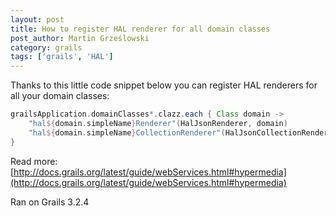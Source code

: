 ```yaml
---
layout: post
title: How to register HAL renderer for all domain classes 
post_author: Martin Grześlowski
category: grails
tags: ['grails', 'HAL'] 
---
```

Thanks to this little code snippet below you can register HAL renderers for all your domain classes:

```groovy
grailsApplication.domainClasses*.clazz.each { Class domain ->
	"hal${domain.simpleName}Renderer"(HalJsonRenderer, domain)
	"hal${domain.simpleName}CollectionRenderer"(HalJsonCollectionRenderer, domain)
}
```

Read more: [http://docs.grails.org/latest/guide/webServices.html#hypermedia](http://docs.grails.org/latest/guide/webServices.html#hypermedia)

Ran on Grails 3.2.4

